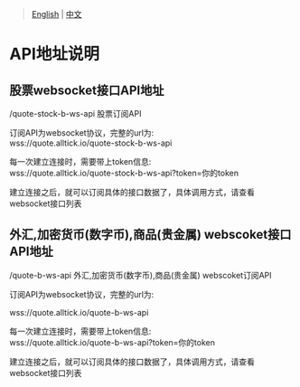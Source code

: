 > [English](./api_address_description.md) | [中文](./api_address_description_cn.md)

# API地址说明

## 股票websocket接口API地址

/quote-stock-b-ws-api 股票订阅API<br/>

订阅API为websocket协议，完整的url为:<br/>wss://quote.alltick.io/quote-stock-b-ws-api

每一次建立连接时，需要带上token信息:<br/>wss://quote.alltick.io/quote-stock-b-ws-api?token=你的token<br/>

建立连接之后，就可以订阅具体的接口数据了，具体调用方式，请查看websocket接口列表<br/>



## 外汇,加密货币(数字币),商品(贵金属) webscoket接口API地址

/quote-b-ws-api  外汇,加密货币(数字币),商品(贵金属) webscoket订阅API<br/>

订阅API为websocket协议，完整的url为:<br/>

wss://quote.alltick.io/quote-b-ws-api<br/>

每一次建立连接时，需要带上token信息:<br/>
wss://quote.alltick.io/quote-b-ws-api?token=你的token<br/>

建立连接之后，就可以订阅具体的接口数据了，具体调用方式，请查看websocket接口列表<br/>

